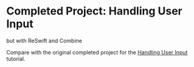 # Completed Project: Handling User Input

but with ReSwift and Combine

Compare with the original completed project for the [Handling User Input](https://developer.apple.com/tutorials/swiftui/handling-user-input) tutorial.
